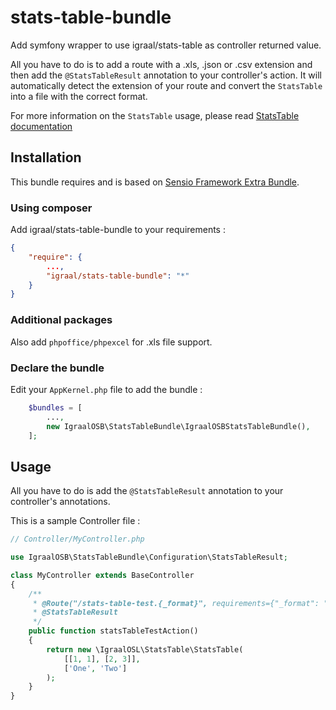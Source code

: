 stats-table-bundle
==================

Add symfony wrapper to use igraal/stats-table as controller returned value.

All you have to do is to add a route with a .xls, .json or .csv extension and then add the `@StatsTableResult` annotation to your controller's action. It will automatically detect the extension of your route and convert the `StatsTable` into a file with the correct format.

For more information on the `StatsTable` usage, please read [StatsTable documentation](https://github.com/igraal/stats-table#stats-table)

## Installation

This bundle requires and is based on [Sensio Framework Extra Bundle](https://github.com/sensiolabs/SensioFrameworkExtraBundle).

### Using composer

Add igraal/stats-table-bundle to your requirements :

```json
{
    "require": {
        ...,
        "igraal/stats-table-bundle": "*"
    }
}
```

### Additional packages

Also add `phpoffice/phpexcel` for .xls file support.

### Declare the bundle

Edit your `AppKernel.php` file to add the bundle :

```php
    $bundles = [
        ...,
        new IgraalOSB\StatsTableBundle\IgraalOSBStatsTableBundle(),
    ];
```

## Usage

All you have to do is add the `@StatsTableResult` annotation to your controller's annotations.

This is a sample Controller file :

```php
// Controller/MyController.php

use IgraalOSB\StatsTableBundle\Configuration\StatsTableResult;

class MyController extends BaseController
{
    /**
     * @Route("/stats-table-test.{_format}", requirements={"_format": "json|xls|csv"})
     * @StatsTableResult
     */
    public function statsTableTestAction()
    {
        return new \IgraalOSL\StatsTable\StatsTable(
            [[1, 1], [2, 3]],
            ['One', 'Two']
        );
    }
}
```
